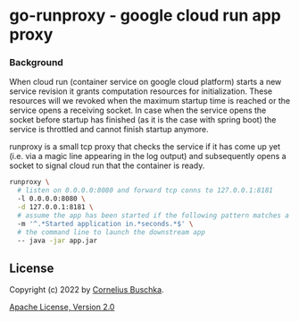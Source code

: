 # go-runproxy - google cloud run app proxy

### Background

When cloud run (container service on google cloud platform) starts a new service revision it grants computation
resources for initialization. These resources will we revoked when the maximum startup time is reached or the service
opens a receiving socket. In case when the service opens the socket before startup has finished (as it is the case with
spring boot) the service is throttled and cannot finish startup anymore.

runproxy is a small tcp proxy that checks the service if it has come up yet (i.e. via a magic line appearing in the 
log output) and subsequently opens a socket to signal cloud run that the container is ready.

```bash
runproxy \ 
  # listen on 0.0.0.0:8080 and forward tcp conns to 127.0.0.1:8181
  -l 0.0.0.0:8080 \
  -d 127.0.0.1:8181 \
  # assume the app has been started if the following pattern matches a line in the stdout output
  -m '^.*Started application in.*seconds.*$' \
  # the command line to launch the downstream app
  -- java -jar app.jar
```

## License

Copyright (c) 2022 by [Cornelius Buschka](https://github.com/cbuschka).

[Apache License, Version 2.0](./license.txt)
